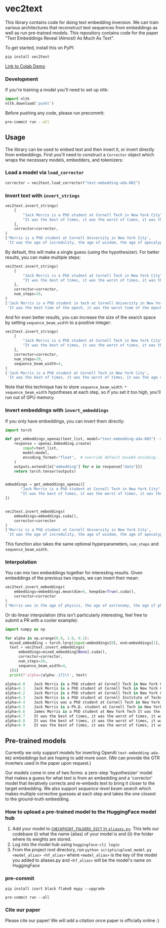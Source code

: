 # vec2text

This library contains code for doing text embedding inversion. We can train various architectures that reconstruct text sequences from embeddings as well as run pre-trained models. This repository contains code for the paper "Text Embeddings Reveal (Almost)
As Much As Text".

To get started, install this on PyPI:

```bash
pip install vec2text
```

[Link to Colab Demo](https://colab.research.google.com/drive/14RQFRF2It2Kb8gG3_YDhP_6qE0780L8h?usp=sharing)

### Development

If you're training a model you'll need to set up nltk:
```python
import nltk
nltk.download('punkt')
```

Before pushing any code, please run precommit:
```bash
pre-commit run --all
```


## Usage

The library can be used to embed text and then invert it, or invert directly from embeddings. First you'll need to construct a `Corrector` object which wraps the necessary models, embedders, and tokenizers:

### Load a model via `load_corrector`

```python
corrector = vec2text.load_corrector("text-embedding-ada-002")
```

### Invert text with `invert_strings`

```python
vec2text.invert_strings(
    [
        "Jack Morris is a PhD student at Cornell Tech in New York City",
        "It was the best of times, it was the worst of times, it was the age of wisdom, it was the age of foolishness, it was the epoch of belief, it was the epoch of incredulity"
    ],
    corrector=corrector,
)
['Morris is a PhD student at Cornell University in New York City',
 'It was the age of incredulity, the age of wisdom, the age of apocalypse, the age of apocalypse, it was the age of faith, the age of best faith, it was the age of foolishness']
```

By default, this will make a single guess (using the hypothesizer). For better results, you can make multiple steps:

```python
vec2text.invert_strings(
    [
        "Jack Morris is a PhD student at Cornell Tech in New York City",
        "It was the best of times, it was the worst of times, it was the age of wisdom, it was the age of foolishness, it was the epoch of belief, it was the epoch of incredulity"
    ],
    corrector=corrector,
    num_steps=20,
)
['Jack Morris is a PhD student in tech at Cornell University in New York City',
 'It was the best time of the epoch, it was the worst time of the epoch, it was the best time of the age of wisdom, it was the age of incredulity, it was the age of betrayal']
```

And for even better results, you can increase the size of the search space by setting `sequence_beam_width` to a positive integer:

```python
vec2text.invert_strings(
    [
        "Jack Morris is a PhD student at Cornell Tech in New York City",
        "It was the best of times, it was the worst of times, it was the age of wisdom, it was the age of foolishness, it was the epoch of belief, it was the epoch of incredulity"
    ],
    corrector=corrector,
    num_steps=20,
    sequence_beam_width=4,
)
['Jack Morris is a PhD student at Cornell Tech in New York City',
 'It was the best of times, it was the worst of times, it was the age of wisdom, it was the age of foolishness, it was the epoch of belief, it was the epoch of incredulity']
```

Note that this technique has to store `sequence_beam_width * sequence_beam_width` hypotheses at each step, so if you set it too high, you'll run out of GPU memory.

### Invert embeddings with `invert_embeddings`

If you only have embeddings, you can invert them directly:

```python
import torch

def get_embeddings_openai(text_list, model="text-embedding-ada-002") -> torch.Tensor:
    response = openai.Embedding.create(
        input=text_list,
        model=model,
        encoding_format="float",  # override default base64 encoding...
    )
    outputs.extend([e["embedding"] for e in response["data"]])
    return torch.tensor(outputs)


embeddings = get_embeddings_openai([
       "Jack Morris is a PhD student at Cornell Tech in New York City",
       "It was the best of times, it was the worst of times, it was the age of wisdom, it was the age of foolishness, it was the epoch of belief, it was the epoch of incredulity"
])


vec2text.invert_embeddings(
    embeddings=embeddings.cuda(),
    corrector=corrector
)
['Morris is a PhD student at Cornell University in New York City',
 'It was the age of incredulity, the age of wisdom, the age of apocalypse, the age of apocalypse, it was the age of faith, the age of best faith, it was the age of foolishness']
```

This function also takes the same optional hyperparameters, `num_steps` and `sequence_beam_width`.

### Interpolation

You can mix two embeddings together for interesting results. Given embeddings of the previous two inputs, we can invert their mean:

```python
vec2text.invert_embeddings(
    embeddings=embeddings.mean(dim=0, keepdim=True).cuda(),
    corrector=corrector
)
['Morris was in the age of physics, the age of astronomy, the age of physics, the age of physics PhD at New York']
```

Or do linear interpolation (this isn't particularly interesting, feel free to submit a PR with a cooler example):

```python
import numpy as np

for alpha in np.arange(0.0, 1.0, 0.1):
  mixed_embedding = torch.lerp(input=embeddings[0], end=embeddings[1], weight=alpha)
  text = vec2text.invert_embeddings(
      embeddings=mixed_embedding[None].cuda(),
      corrector=corrector,
      num_steps=20,
      sequence_beam_width=4,
  )[0]
  print(f'alpha={alpha:.1f}\t', text)

alpha=0.0	 Jack Morris is a PhD student at Cornell Tech in New York City
alpha=0.1	 Jack Morris is a PhD student at Cornell Tech in New York City
alpha=0.2	 Jack Morris is a PhD student at Cornell Tech in New York City
alpha=0.3	 Jack Morris is a PhD student at Cornell Institute of Technology in New York City
alpha=0.4	 Jack Morris was a PhD student at Cornell Tech in New York City It is the epoch of wisdom, it is the epoch of incredulity
alpha=0.5	 Jack Morris is a Ph.D. student at Cornell Tech in New York City It was the epoch of wisdom, it was the epoch of incredulity, it was the epoch of times
alpha=0.6	 James Morris is a PhD student at New York Tech It was the epoch of wisdom, it was the age of incredulity, it was the best of times
alpha=0.7	 It was the best of times, it was the worst of times, it was the age of wisdom, it was the age of incredulity, it was the epoch of incredulity at Morris, Ph.D
alpha=0.8	 It was the best of times, it was the worst of times, it was the epoch of wisdom, it was the age of incredulity, it was the age of incredulity
alpha=0.9	 It was the best of times, it was the worst of times, it was the age of wisdom, it was the age of incredulity, it was the age of belief, it was the epoch of foolishness
  ```




## Pre-trained models

Currently we only support models for inverting OpenAI `text-embedding-ada-002` embeddings but are hoping to add more soon. (We can provide the GTR inverters used in the paper upon request.)

Our models come in one of two forms: a zero-step 'hypothesizer' model that makes a guess for what text is from an embedding and a 'corrector' model that iteratively corrects and re-embeds text to bring it closer to the target embedding. We also support *sequence-level beam search* which makes multiple corrective guesses at each step and takes the one closest to the ground-truth embedding.

### How to upload a pre-trained model to the HuggingFace model hub

1. Add your model to [`CHECKPOINT_FOLDERS_DICT` in `aliases.py`](https://github.com/jxmorris12/vec2text/blob/master/vec2text/aliases.py#L12). This tells our codebase (i) what the name (alias) of your model is and (ii) the folder where its weights are stored.
2. Log into the model hub using `huggingface-cli login`
3. From the project root directory, run `python scripts/upload_model.py <model_alias> <hf_alias>` where `<model_alias>` is the key of the model you added to aliases.py and `<hf_alias>` will be the model's name on HuggingFace


### pre-commit

```pip install isort black flake8 mypy --upgrade```

```pre-commit run --all```



### Cite our paper

Please cite our paper! We will add a citation once paper is officially online :)
